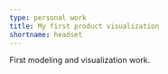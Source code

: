 ```yaml
---
type: personal work
title: My first product visualization
shortname: headset
---
```


First modeling and visualization work.
